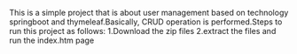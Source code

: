This is a simple project that is about user management based on technology springboot and thymeleaf.Basically, CRUD operation is performed.Steps to run this project as follows:
1.Download the zip files
2.extract the files and run the index.htm page
